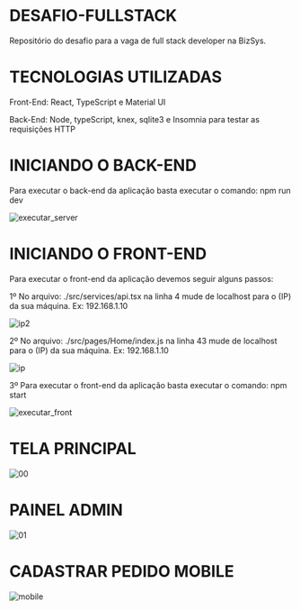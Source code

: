 # DESAFIO-FULLSTACK

Repositório do desafio para a vaga de full stack developer na BizSys.

# TECNOLOGIAS UTILIZADAS

Front-End: React, TypeScript e Material UI

Back-End: Node, typeScript, knex, sqlite3 e Insomnia para testar as requisições HTTP

# INICIANDO O BACK-END

Para executar o back-end da aplicação basta executar o comando: npm run dev

![executar_server](https://user-images.githubusercontent.com/45288456/89669485-eae86380-d8b5-11ea-87f2-c1305454a4c8.png)

# INICIANDO O FRONT-END

Para executar o front-end da aplicação devemos seguir alguns passos: 

1º No arquivo: ./src/services/api.tsx na linha 4 mude de localhost para o (IP) da sua máquina. Ex: 192.168.1.10

![ip2](https://user-images.githubusercontent.com/45288456/89669491-eb80fa00-d8b5-11ea-8352-8a115bf83e1f.png)


2º No arquivo: ./src/pages/Home/index.js na linha 43 mude de localhost para o (IP) da sua máquina. Ex: 192.168.1.10

![ip](https://user-images.githubusercontent.com/45288456/89669488-eb80fa00-d8b5-11ea-9922-d7e8db16e340.png)

3º Para executar o front-end da aplicação basta executar o comando: npm start

![executar_front](https://user-images.githubusercontent.com/45288456/89670866-4c113680-d8b8-11ea-902c-0be401bfe417.png)

# TELA PRINCIPAL
![00](https://user-images.githubusercontent.com/45288456/89669496-ec199080-d8b5-11ea-8422-3a96389f7dc0.png)

# PAINEL ADMIN
![01](https://user-images.githubusercontent.com/45288456/89669494-ec199080-d8b5-11ea-842a-01578324389b.png)

# CADASTRAR PEDIDO MOBILE
![mobile](https://user-images.githubusercontent.com/45288456/89669481-ea4fcd00-d8b5-11ea-9fca-1e4092a5cd33.jpg)



